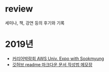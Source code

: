 # review
세미나, 책, 강연 등의 후기와 기록

# 2019년

- [커리어박람회 AWS Univ. Expo with Sookmyung](https://github.com/BoxBunny/review/tree/master/AWS_Univ_Expo_with_Sookmyung)
- [깃허브 readme 마크다운 문서 작성법 메모장](https://github.com/BoxBunny/review/tree/master/github_readme_markdown_%EC%9E%91%EC%84%B1%EB%B2%95)  
